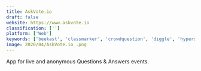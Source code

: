 ```yaml
---
title: AskVote.io
draft: false 
website: https://www.askvote.io
classification: ['']
platform: ['Web']
keywords: ['beekast', 'classmarker', 'crowdquestion', 'diggle', 'hypersay', 'inpres', 'lexsury', 'niko', 'onlinequestions.org', 'opencart', 'pigeonhole_live', 'poll_everywhere', 'quora', 'sli.do', 'socrative', 'tallyspace', 'uservoice', 'vreasy', 'wooclap', 'eply']
image: 2020/04/AskVote.io_.png
---
```

App for live and anonymous Questions & Answers events.
